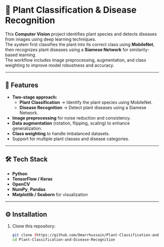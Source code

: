 # 🌿 Plant Classification & Disease Recognition

This **Computer Vision** project identifies plant species and detects diseases from images using deep learning techniques.  
The system first classifies the plant into its correct class using **MobileNet**, then recognizes plant diseases using a **Siamese Network** for similarity-based learning.  
The workflow includes image preprocessing, augmentation, and class weighting to improve model robustness and accuracy.

---

## 📌 Features
- **Two-stage approach:**
  - **Plant Classification** → Identify the plant species using MobileNet.
  - **Disease Recognition** → Detect plant diseases using a Siamese Network.
- **Image preprocessing** for noise reduction and consistency.
- **Data augmentation** (rotation, flipping, scaling) to enhance generalization.
- **Class weighting** to handle imbalanced datasets.
- Support for multiple plant classes and disease categories.

---

## 🛠️ Tech Stack
- **Python**
- **TensorFlow / Keras**
- **OpenCV**
- **NumPy**, **Pandas**
- **Matplotlib / Seaborn** for visualization

---

## ⚙️ Installation
1. Clone this repository:
   ```bash
   git clone (https://github.com/Omarrhussain/Plant-Classification-and-Disease-Recognition)
   cd Plant-Classification-and-Disease-Recognition
